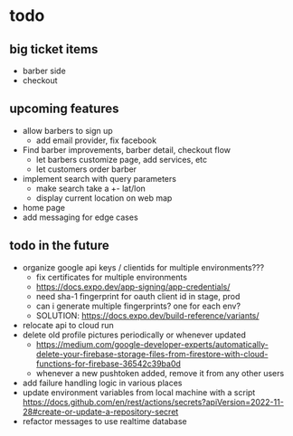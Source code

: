 # todo

## big ticket items

- barber side
- checkout

## upcoming features

- allow barbers to sign up
  - add email provider, fix facebook
- Find barber improvements, barber detail, checkout flow
  - let barbers customize page, add services, etc
  - let customers order barber
- implement search with query parameters
  - make search take a +- lat/lon
  - display current location on web map
- home page
- add messaging for edge cases

## todo in the future

- organize google api keys / clientids for multiple environments???
  - fix certificates for multiple environments
  - https://docs.expo.dev/app-signing/app-credentials/
  - need sha-1 fingerprint for oauth client id in stage, prod
  - can i generate multiple fingerprints? one for each env?
  - SOLUTION: https://docs.expo.dev/build-reference/variants/
- relocate api to cloud run
- delete old profile pictures periodically or whenever updated
  - https://medium.com/google-developer-experts/automatically-delete-your-firebase-storage-files-from-firestore-with-cloud-functions-for-firebase-36542c39ba0d
  - whenever a new pushtoken added, remove it from any other users
- add failure handling logic in various places
- update environment variables from local machine with a script https://docs.github.com/en/rest/actions/secrets?apiVersion=2022-11-28#create-or-update-a-repository-secret
- refactor messages to use realtime database
